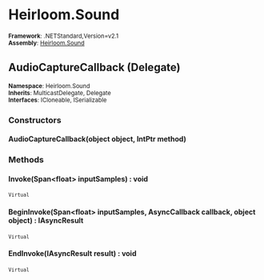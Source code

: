 # Heirloom.Sound

<small>**Framework**: .NETStandard,Version=v2.1</small>  
<small>**Assembly**: [Heirloom.Sound](../Heirloom.Sound/Heirloom.Sound.md)</small>  

## AudioCaptureCallback (Delegate)
<small>**Namespace**: Heirloom.Sound</small>  
<small>**Inherits**: MulticastDelegate, Delegate</small>  
<small>**Interfaces**: ICloneable, ISerializable</small>  

### Constructors

#### AudioCaptureCallback(object object, IntPtr method)

### Methods

#### <a name="INVBBB4B46C"></a>Invoke(Span\<float> inputSamples) : void
<small>`Virtual`</small>


#### <a name="BEGAACD16A1"></a>BeginInvoke(Span\<float> inputSamples, AsyncCallback callback, object object) : IAsyncResult
<small>`Virtual`</small>


#### <a name="END139F5A23"></a>EndInvoke(IAsyncResult result) : void
<small>`Virtual`</small>



